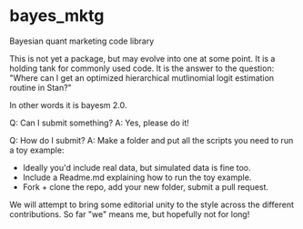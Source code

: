 # bayes_mktg
Bayesian quant marketing code library

This is not yet a package, but may evolve into one at some point. It is a holding tank for commonly used code. It is the answer to the question: "Where can I get an optimized hierarchical mutlinomial logit estimation routine in Stan?" 

In other words it is bayesm 2.0.

Q: Can I submit something? 
A: Yes, please do it!

Q: How do I submit? 
A: Make a folder and put all the scripts you need to run a toy example: 
 * Ideally you'd include real data, but simulated data is fine too. 
 * Include a Readme.md explaining how to run the toy example. 
 * Fork + clone the repo, add your new folder, submit a pull request.
 
We will attempt to bring some editorial unity to the style across the different contributions. So far "we" means me, but hopefully not for long!
